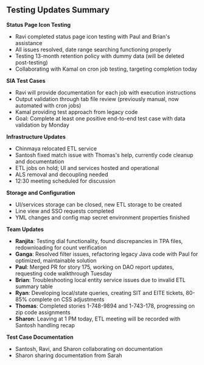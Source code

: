 ## Testing Updates Summary

**Status Page Icon Testing**
- Ravi completed status page icon testing with Paul and Brian's assistance
- All issues resolved, date range searching functioning properly
- Testing 13-month retention policy with dummy data (will be deleted post-testing)
- Collaborating with Kamal on cron job testing, targeting completion today

**SIA Test Cases**
- Ravi will provide documentation for each job with execution instructions
- Output validation through tab file review (previously manual, now automated with cron jobs)
- Kamal providing test approach from legacy code
- Goal: Complete at least one positive end-to-end test case with data validation by Monday

**Infrastructure Updates**
- Chinmaya relocated ETL service
- Santosh fixed match issue with Thomas's help, currently code cleanup and documentation
- ETL jobs on hold; UI and services hosted and operational
- ALS removal and decoupling needed
- 12:30 meeting scheduled for discussion

**Storage and Configuration**
- UI/services storage can be closed, new ETL storage to be created
- Line view and SSO requests completed
- YML changes and config map secret environment properties finished

**Team Updates**
- **Ranjita**: Testing dial functionality, found discrepancies in TPA files, redownloading for count verification
- **Ganga**: Resolved filter issues, refactoring legacy Java code with Paul for optimized, maintainable solution
- **Paul**: Merged PR for story 175, working on DAO report updates, requesting code walkthrough Tuesday
- **Brian**: Troubleshooting local entity service issues due to invalid ETL summary table
- **Ryan**: Developing local/state queries, creating SIT and EITE tickets, 80-85% complete on CSS adjustments
- **Thomas**: Completed stories 1-748-9894 and 1-743-178, progressing on zip code assignments
- **Sharon**: Leaving at 1 PM today, ETL meeting will be recorded with Santosh handling recap

**Test Case Documentation**
- Santosh, Ravi, and Sharon collaborating on documentation
- Sharon sharing documentation from Sarah
